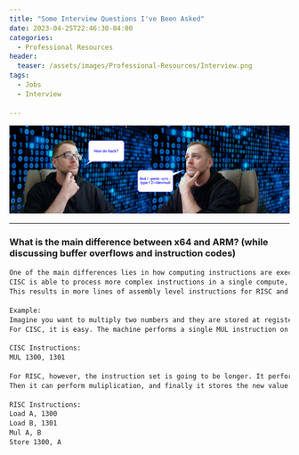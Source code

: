 ```yaml
---
title: "Some Interview Questions I've Been Asked"
date: 2023-04-25T22:46:30-04:00 
categories:
  - Professional Resources
header:
  teaser: /assets/images/Professional-Resources/Interview.png
tags:
  - Jobs
  - Interview
  
---
```


![Interview Logo](/assets/images/Professional-Resources/Interview.png)  

---

### What is the main difference between x64 and ARM? (while discussing buffer overflows and instruction codes)

```bash
One of the main differences lies in how computing instructions are executed. x64 and x86 utilize CISC, or a Complex Instruction Set Computer, while ARM utilizes RISC, or a Reduced Instruction Set Computed. 
CISC is able to process more complex instructions in a single compute, while RISC utilizes multiple, smaller computations to achieve the same result. 
This results in more lines of assembly level instructions for RISC and requires more RAM. 

Example:
Imagine you want to multiply two numbers and they are stored at registers 1300 and 1301.
For CISC, it is easy. The machine performs a single MUL instruction on two registers, each being a number it is multiplying. 

CISC Instructions:
MUL 1300, 1301

For RISC, however, the instruction set is going to be longer. It performs 3 additional actions, because it must load the first register, then load the second register. 
Then it can perform muliplication, and finally it stores the new value to memory. 

RISC Instructions:
Load A, 1300
Load B, 1301
Mul A, B
Store 1300, A
```  

